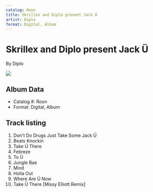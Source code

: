 ```yaml
---
catalog: Roon
title: Skrillex and Diplo present Jack Ü
artist: Diplo
format: Digital, Album
---
```


# Skrillex and Diplo present Jack Ü

By Diplo

![](../../assets/albumcovers/Diplo-Skrillex_and_Diplo_present_Jack_Ü.png)

## Album Data

- Catalog #: Roon
- Format: Digital, Album


## Track listing


1. Don't Do Drugs Just Take Some Jack Ü
2. Beats Knockin
3. Take Ü There
4. Febreze
5. To Ü
6. Jungle Bae
7. Mind
8. Holla Out
9. Where Are Ü Now
10. Take Ü There [Missy Elliott Remix]

